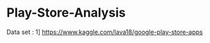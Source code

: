 # Play-Store-Analysis

Data set : 1] https://www.kaggle.com/lava18/google-play-store-apps
         
